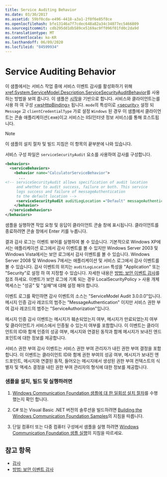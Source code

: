 ```yaml
---
title: Service Auditing Behavior
ms.date: 03/30/2017
ms.assetid: 59bf0cda-e496-4418-a3a1-2f0f6e85f8ce
ms.openlocfilehash: bfe13146a7f7cdec648a82a34c34077ec5466809
ms.sourcegitcommit: cdb295dd1db589ce5169ac9ff096f01fd0c2da9d
ms.translationtype: MT
ms.contentlocale: ko-KR
ms.lasthandoff: 06/09/2020
ms.locfileid: "84599934"
---
```

# <a name="service-auditing-behavior"></a>Service Auditing Behavior
이 샘플에서는 서비스 작업 중에 서비스 이벤트 감사를 활성화하기 위해 <xref:System.ServiceModel.Description.ServiceSecurityAuditBehavior>를 사용하는 방법을 보여 줍니다. 이 샘플은 [시작](getting-started-sample.md)을 기반으로 합니다. 서비스와 클라이언트는를 사용 하 여 구성 [\<wsHttpBinding>](../../configure-apps/file-schema/wcf/wshttpbinding.md) 됩니다. `mode`의 특성이로 [\<security>](../../configure-apps/file-schema/wcf/security-of-custombinding.md) 설정 되 `Message` 고 `clientCredentialType` 가로 설정 `Windows` 된 경우 이 샘플에서 클라이언트는 콘솔 애플리케이션(.exe)이고 서비스는 IIS(인터넷 정보 서비스)를 통해 호스트됩니다.  
  
> [!NOTE]
> 이 샘플의 설치 절차 및 빌드 지침은 이 항목의 끝부분에 나와 있습니다.  
  
 서비스 구성 파일은 `serviceSecurityAudit` 요소를 사용하여 감사를 구성합니다.  
  
```xml  
<behaviors>  
  <serviceBehaviors>  
    <behavior name="CalculatorServiceBehavior">  
      ...  
<!-- serviceSecurityAudit allows specification of audit location   
     and whether to audit success, failure or both. This service   
     logs success and failure of messageAuthentication   
     to the default location -->  
     <serviceSecurityAudit auditLogLocation ="Default" messageAuthenticationAuditLevel = "SuccessOrFailure" />  
    </behavior>  
  </serviceBehaviors>  
</behaviors>  
```  
  
 샘플을 실행하면 작업 요청 및 응답이 클라이언트 콘솔 창에 표시됩니다. 클라이언트를 종료하려면 콘솔 창에서 Enter 키를 누릅니다.  
  
 결과 감사 로그는 이벤트 뷰어를 실행하여 볼 수 있습니다. 기본적으로 Windows XP에서는 애플리케이션 로그에서 감사 이벤트를 볼 수 있지만 Windows Server 2003 및 Windows Vista에서는 보안 로그에서 감사 이벤트를 볼 수 있습니다. Windows Server 2008 및 Windows 7에서는 애플리케이션 및 서비스 로그에서 감사 이벤트를 볼 수 있습니다. 감사 이벤트의 위치는 `auditLogLocation` 특성을 "Application" 또는 "Security"로 설정 하 여 지정할 수 있습니다. 자세한 내용은 [방법: 보안 이벤트 감사](../feature-details/how-to-audit-wcf-security-events.md)를 참조 하세요. 이벤트가 보안 로그에 기록 되는 경우 LocalSecurityPolicy > 사용 개체 액세스는 "성공" 및 "실패"에 대해 설정 해야 합니다.  
  
 이벤트 로그를 확인하면 감사 이벤트의 소스는 "ServiceModel Audit 3.0.0.0"입니다. 메시지 인증 감사 레코드의 범주는 "MessageAuthentication" 이지만 서비스 권한 부여 감사 레코드의 범주는 "ServiceAuthorization"입니다.  
  
 메시지 인증 감사 이벤트는 메시지가 훼손되었는지 여부, 메시지가 만료되었는지 여부 및 클라이언트가 서비스에서 인증될 수 있는지 여부를 포함합니다. 이 이벤트는 클라이언트의 ID와 함께 인증의 성공 여부, 메시지와 연결된 동작과 함께 메시지가 보내진 엔드포인트에 대한 정보를 제공합니다.  
  
 서비스 권한 부여 감사 이벤트는 서비스 권한 부여 관리자가 내린 권한 부여 결정을 포함합니다. 이 이벤트는 클라이언트 ID와 함께 권한 부여의 성공 여부, 메시지가 보내진 엔드포인트, 메시지와 연결된 동작, 들어오는 메시지에서 생성된 권한 부여 컨텍스트의 식별자 및 액세스 결정을 내린 권한 부여 관리자의 형식에 대한 정보를 제공합니다.  
  
### <a name="to-set-up-build-and-run-the-sample"></a>샘플을 설치, 빌드 및 실행하려면  
  
1. [Windows Communication Foundation 샘플에 대 한 일회성 설치 절차](one-time-setup-procedure-for-the-wcf-samples.md)를 수행 했는지 확인 합니다.  
  
2. C# 또는 Visual Basic .NET 버전의 솔루션을 빌드하려면 [Building the Windows Communication Foundation Samples](building-the-samples.md)의 지침을 따릅니다.  
  
3. 단일 컴퓨터 또는 다중 컴퓨터 구성에서 샘플을 실행 하려면 [Windows Communication Foundation 샘플 실행](running-the-samples.md)의 지침을 따르세요.  
  
## <a name="see-also"></a>참고 항목

- [감사](../feature-details/auditing-security-events.md)
- [방법: 보안 이벤트 감사](../feature-details/how-to-audit-wcf-security-events.md)
